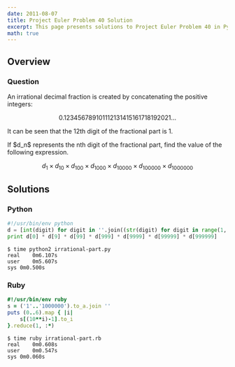 ```yaml
---
date: 2011-08-07
title: Project Euler Problem 40 Solution
excerpt: This page presents solutions to Project Euler Problem 40 in Python and Ruby.
math: true
---
```



## Overview


### Question

<p>
An irrational decimal fraction is created by concatenating the positive integers:
</p>

$$0.123456789101112131415161718192021\dots$$

<p>
It can be seen that the 12th digit of the fractional part is 1.
</p>

<p>
If $d_n$ represents the nth digit of the fractional part, find the value of the following expression.
</p>

$$d_1 \times d_{10} \times d_{100} \times d_{1000} \times d_{10000} \times d_{100000} \times d_{1000000}$$






## Solutions

### Python

```python
#!/usr/bin/env python
d = [int(digit) for digit in ''.join((str(digit) for digit in range(1, 10000001)))]
print d[0] * d[9] * d[99] * d[999] * d[9999] * d[99999] * d[999999]
```


```
$ time python2 irrational-part.py
real	0m6.107s
user	0m5.607s
sys	0m0.500s
```



### Ruby

```ruby
#!/usr/bin/env ruby
s = ('1'..'1000000').to_a.join ''
puts (0..6).map { |i|
	s[(10**i)-1].to_i
}.reduce(1, :*)
```


```
$ time ruby irrational-part.rb
real	0m0.608s
user	0m0.547s
sys	0m0.060s
```


